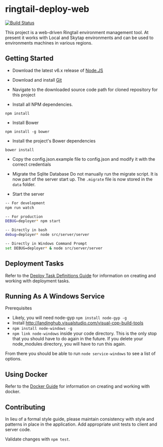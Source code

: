 ringtail-deploy-web
===================
[![Build Status](https://travis-ci.org/fti-technology/ringtail-deploy-web.svg)](https://travis-ci.org/fti-technology/ringtail-deploy-web)

This project is a web-driven Ringtail environment management tool. At present it works with Local and Skytap environments and can be used to environments machines in various regions.

## Getting Started

* Download the latest v6.x release of [Node.JS](http://nodejs.org/dist/)

* Download and install [Git](https://www.git-scm.com/download/win)

* Navigate to the downloaded source code path for cloned repository for this project

* Install all NPM dependencies.
```
npm install
```

* Install Bower
```
npm install -g bower
```

* Install the project's Bower dependencies
```
bower install
```

* Copy the config.json.example file to config.json and modify it with the correct credentials

* Migrate the Sqlite Database
Do not manually run the migrate script. It is now part of the server start up. The ```.migrate``` file is now stored in the ```data``` folder.


* Start the server
```bash
-- For development
npm run watch

-- For production
DEBUG=deployer* npm start

-- Directly in bash
debug=deployer* node src/server/server

-- Directly in Windows Command Prompt
set DEBUG=deployer* & node src/server/server
```

## Deployment Tasks
Refer to the [Deploy Task Definitions Guide](TASKDEFS.md) for information on creating and working with deployment tasks.

## Running As A Windows Service
Prerequisites 
- Likely, you will need node-gyp ```npm install node-gyp -g``` 
- Install http://landinghub.visualstudio.com/visual-cpp-build-tools
- ```npm install node-windows -g```
- ```npm link node-windows``` inside your code directory. This is the only stop that you should have to do again in the future. If you delete your node_modules directory, you will have to run this again.
 
From there you should be able to run ```node service-windows``` to see a list of options. 

## Using Docker
Refer to the [Docker Guide](DOCKERGUIDE.md) for information on creating and working with docker.

## Contributing

In lieu of a formal style guide, please maintain consistency with style and patterns in place in the application. Add appropriate unit tests to client and server code.

Validate changes with `npm test`.

